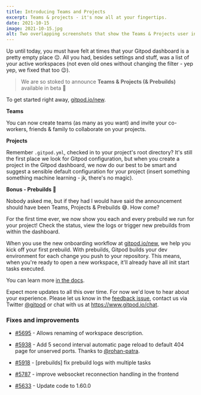 ```yaml
---
title: Introducing Teams and Projects
excerpt: Teams & projects - it's now all at your fingertips.
date: 2021-10-15
image: 2021-10-15.jpg
alt: Two overlapping screenshots that show the Teams & Projects user interface
---
```


<script>
  import Contributors from "../../components/changelog/contributors.svelte";
</script>

Up until today, you must have felt at times that your Gitpod dashboard is a pretty empty place 😔. All you had, besides settings and stuff, was a list of your active workspaces (not even old ones without changing the filter - yep yep, we fixed that too 😉).

> We are so stoked to announce **Teams & Projects (& Prebuilds)** available in beta 🎉

To get started right away, [gitpod.io/new](https://gitpod.io/new).

**Teams**

You can now create teams (as many as you want) and invite your co-workers, friends & family to collaborate on your projects.

**Projects**

Remember `.gitpod.yml`, checked in to your project's root directory? It's still the first place we look for Gitpod configuration, but when you create a project in the Gitpod dashboard, we now do our best to be smart and suggest a sensible default configuration for your project (insert something something machine learning - jk, there's no magic).

**Bonus - Prebuilds 🤩**

Nobody asked me, but if they had I would have said the announcement should have been Teams, Projects & Prebuilds 😅. How come?

For the first time ever, we now show you each and every prebuild we run for your project! Check the status, view the logs or trigger new prebuilds from within the dashboard.

When you use the new onboarding workflow at [gitpod.io/new](https://gitpod.io/new), we help you kick off your first prebuild. With prebuilds, Gitpod builds your dev environment for each change you push to your repository. This means, when you're ready to open a new workspace, it'll already have all init start tasks executed.

You can learn more [in the docs](https://www.gitpod.io/docs/teams-and-projects).

Expect more updates to all this over time. For now we'd love to hear about your experience. Please let us know in the [feedback issue](https://github.com/gitpod-io/gitpod/issues/5095), contact us via Twitter [@gitpod](https://twitter.com/gitpod) or chat with us at https://www.gitpod.io/chat.

<p><Contributors usernames="AlexTugarev,gtsiolis,jankeromnes,svenefftinge" /></p>

### Fixes and improvements

- [#5695](https://github.com/gitpod-io/gitpod/pull/5695) - Allows renaming of workspace description.
- [#5938](https://github.com/gitpod-io/gitpod/pull/5938) - Add 5 second interval automatic page reload to default 404 page for unserved ports. Thanks to [@rohan-patra](https://github.com/rohan-patra).

- [#5918](https://github.com/gitpod-io/gitpod/pull/5918) - [prebuilds] fix prebuild logs with multiple tasks
- [#5787](https://github.com/gitpod-io/gitpod/pull/5787) - improve websocket reconnection handling in the frontend
- [#5633](https://github.com/gitpod-io/gitpod/pull/5633) - Update code to 1.60.0

<p><Contributors usernames="akosyakov,geropl,jeanp413,laushinka,rohan-patra" /></p>
